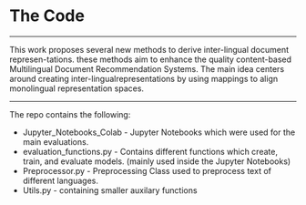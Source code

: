 # The Code




----

This work proposes several new methods to derive inter-lingual document represen-tations. 
these methods aim to enhance the quality content-based Multilingual Document Recommendation Systems. 
The main idea centers around creating inter-lingualrepresentations by using mappings to align monolingual representation spaces.

---

The repo contains the following:

- Jupyter_Notebooks_Colab - Jupyter Notebooks which were used for the main evaluations.
- evaluation_functions.py - Contains different functions which create, train, and evaluate models. (mainly used inside the Jupyter Notebooks)
- Preprocessor.py - Preprocessing Class used to preprocess text of different languages.
- Utils.py - containing smaller auxilary functions


